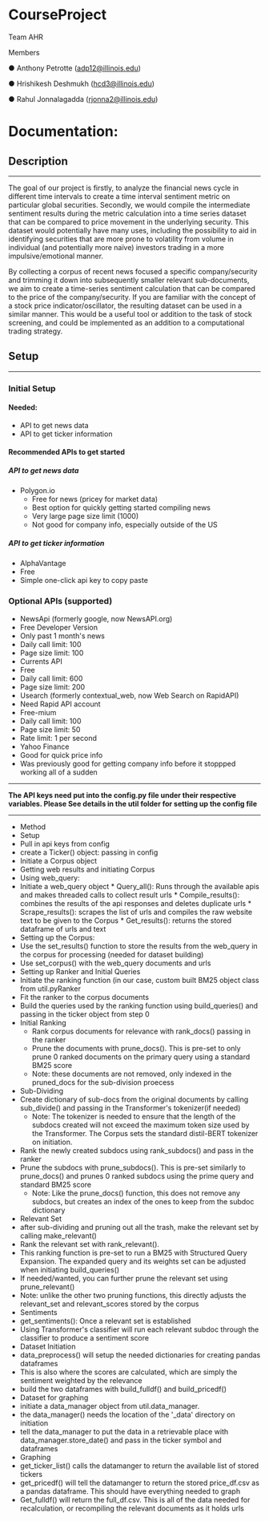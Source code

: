 # CourseProject

Team AHR

Members

●	Anthony Petrotte (adp12@illinois.edu)

●	Hrishikesh Deshmukh (hcd3@illinois.edu)

●	Rahul Jonnalagadda (rjonna2@illinois.edu)


# Documentation:

## Description
------

The goal of our project is firstly, to analyze the financial news cycle in different time intervals to create a time interval sentiment metric on particular global securities. Secondly, we would compile the intermediate sentiment results during the metric calculation into a time series dataset that can be compared to price movement in the underlying security. This dataset would potentially have many uses, including the possibility to aid in identifying securities that are more prone to volatility from volume in individual (and potentially more naïve) investors trading in a more impulsive/emotional manner. 

By collecting a corpus of recent news focused a specific company/security and trimming it down into subsequently smaller relevant sub-documents, we aim to create a time-series sentiment calculation that can be compared to the price of the company/security. If you are familiar with the concept of a stock price indicator/oscillator, the resulting dataset can be used in a similar manner. This would be a useful tool or addition to the task of stock screening, and could be implemented as an addition to a computational trading strategy.


## Setup
------


### Initial Setup
  

#### Needed:
* API to get news data
* API to get ticker information

#### Recommended APIs to get started

##### API to get news data
* Polygon.io
  * Free for news (pricey for market data)
  * Best option for quickly getting started compiling news
  * Very large page size limit (1000)
  * Not good for company info, especially outside of the US

##### API to get ticker information
  * AlphaVantage
   * Free
   * Simple one-click api key to copy paste
 
### Optional APIs (supported)
* NewsApi (formerly google, now NewsAPI.org)
 * Free Developer Version
 * Only past 1 month's news
 * Daily call limit: 100
 * Page size limit: 100
* Currents API
 * Free
 * Daily call limit: 600
 * Page size limit: 200
* Usearch (formerly contextual_web, now Web Search on RapidAPI)
 * Need Rapid API account
 * Free-mium
 * Daily call limit: 100
 * Page size limit: 50
 * Rate limit: 1 per second
* Yahoo Finance
 * Good for quick price info
 * Was previously good for getting company info before it stoppped working all of a sudden

***
**The API keys need put into the config.py file under their respective variables.
Please See details in the util folder for setting up the config file**
***

* Method
 *  Setup
  * Pull in api keys from config
  * create a Ticker() object: passing in config
  * Initiate a Corpus object
 * Getting web results and initiating Corpus
  * Using web_query:
   * Initiate a web_query object
    * Query_all(): Runs through the available apis and makes threaded calls to collect result urls
    * Compile_results(): combines the results of the api responses and deletes duplicate urls
    * Scrape_results(): scrapes the list of urls and compiles the raw website text to be given to the Corpus
    * Get_results(): returns the stored dataframe of urls and text
  * Setting up the Corpus:
   * Use the set_results() function to store the results from the web_query in the corpus for processing (needed for dataset building)
   * Use set_corpus() with the web_query documents and urls
 * Setting up Ranker and Initial Queries
  * Initiate the ranking function (in our case, custom built BM25 object class from util.pyRanker
  * Fit the ranker to the corpus documents
  * Build the queries used by the ranking function using build_queries() and passing in the ticker object from step 0
 * Initial Ranking
   * Rank corpus documents for relevance with rank_docs() passing in the ranker
   * Prune the documents with prune_docs(). This is pre-set to only prune 0 ranked documents on the primary query using a standard BM25 score
    * Note: these documents are not removed, only indexed in the pruned_docs for the sub-division proecess
 * Sub-Dividing
  * Create dictionary of sub-docs from the original documents by calling sub_divide() and passing in the Transformer's tokenizer(if needed)
    * Note: The tokenizer is needed to ensure that the length of the subdocs created will not exceed the maximum token size used by the Transformer. The Corpus sets the standard distil-BERT tokenizer on initiation.
  * Rank the newly created subdocs using rank_subdocs() and pass in the ranker
  * Prune the subdocs with prune_subdocs(). This is pre-set similarly to prune_docs() and prunes 0 ranked subdocs using the prime query and standard BM25 score
    * Note: Like the prune_docs() function, this does not remove any subdocs, but creates an index of the ones to keep from the subdoc dictionary
 * Relevant Set
  * after sub-dividing and pruning out all the trash, make the relevant set by calling make_relevant()
  * Rank the relevant set with rank_relevant().
   * This ranking function is pre-set to run a BM25 with Structured Query Expansion. The expanded query and its weights set can be adjusted when initiating build_queries()
  * If needed/wanted, you can further prune the relevant set using prune_relevant()
   * Note: unlike the other two pruning functions, this directly adjusts the relevant_set and relevant_scores stored by the corpus
 * Sentiments
  * get_sentiments(): Once a relevant set is established
   * Using Transformer's classifier will run each relevant subdoc through the classifier to produce a sentiment score
 * Dataset Initiation
  * data_preprocess() will setup the needed dictionaries for creating pandas dataframes
   * This is also where the scores are calculated, which are simply the sentiment weighted by the relevance
  * build the two dataframes with build_fulldf() and build_pricedf()
 * Dataset for graphing
  * initiate a data_manager object from util.data_manager.
   * the data_manager() needs the location of the '_data' directory on initiation
  * tell the data_manager to put the data in a retrievable place with data_manager.store_date() and pass in the ticker symbol and dataframes
 * Graphing
  * get_ticker_list() calls the datamanger to return the available list of stored tickers 
  * get_pricedf() will tell the datamanger to return the stored price_df.csv as a pandas dataframe. This should have everything needed to graph
  * Get_fulldf() will return the full_df.csv. This is all of the data needed for recalculation, or recompiling the relevant documents as it holds urls
